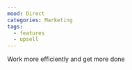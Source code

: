 ```yaml
---
mood: Direct
categories: Marketing
tags:
  - features
  - upsell
---
```

Work more efficiently and get more done